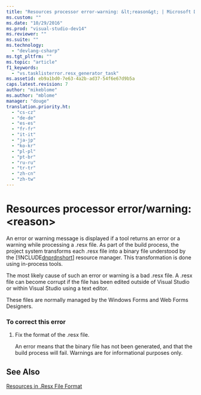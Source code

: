 ```yaml
---
title: "Resources processor error-warning: &lt;reason&gt; | Microsoft Docs"
ms.custom: ""
ms.date: "10/29/2016"
ms.prod: "visual-studio-dev14"
ms.reviewer: ""
ms.suite: ""
ms.technology: 
  - "devlang-csharp"
ms.tgt_pltfrm: ""
ms.topic: "article"
f1_keywords: 
  - "vs.tasklisterror.resx_generator_task"
ms.assetid: eb9a1bd0-7e63-4a2b-ad37-54f6e67d9b5a
caps.latest.revision: 7
author: "mikeblome"
ms.author: "mblome"
manager: "douge"
translation.priority.ht: 
  - "cs-cz"
  - "de-de"
  - "es-es"
  - "fr-fr"
  - "it-it"
  - "ja-jp"
  - "ko-kr"
  - "pl-pl"
  - "pt-br"
  - "ru-ru"
  - "tr-tr"
  - "zh-cn"
  - "zh-tw"
---
```

# Resources processor error/warning: &lt;reason&gt;
An error or warning message is displayed if a tool returns an error or a warning while processing a .resx file. As part of the build process, the project system transforms each .resx file into a binary file understood by the [!INCLUDE[dnprdnshort](../code-quality/includes/dnprdnshort_md.md)] resource manager. This transformation is done using in-process tools.  
  
 The most likely cause of such an error or warning is a bad .resx file. A .resx file can become corrupt if the file has been edited outside of Visual Studio or within Visual Studio using a text editor.  
  
 These files are normally managed by the Windows Forms and Web Forms Designers.  
  
### To correct this error  
  
1.  Fix the format of the .resx file.  
  
     An error means that the binary file has not been generated, and that the build process will fail. Warnings are for informational purposes only.  
  
## See Also  
 [Resources in .Resx File Format](https://msdn.microsoft.com/en-us/subscriptions/downloads/ekyft91f\(v=vs.71\).aspx)